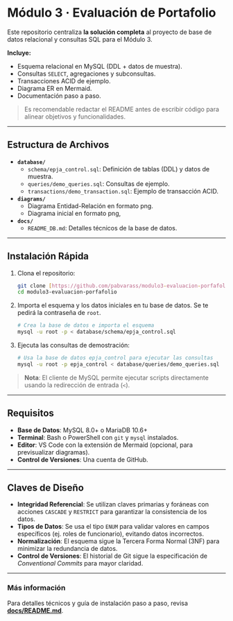# Módulo 3 · Evaluación de Portafolio

Este repositorio centraliza **la solución completa** al proyecto de base de datos relacional y consultas SQL para el Módulo 3.

**Incluye:**
* Esquema relacional en MySQL (DDL + datos de muestra).
* Consultas `SELECT`, agregaciones y subconsultas.
* Transacciones ACID de ejemplo.
* Diagrama ER en Mermaid.
* Documentación paso a paso.

> Es recomendable redactar el README antes de escribir código para alinear objetivos y funcionalidades.

***

## Estructura de Archivos

* **`database/`**
    * `schema/epja_control.sql`: Definición de tablas (DDL) y datos de muestra.
    * `queries/demo_queries.sql`: Consultas de ejemplo.
    * `transactions/demo_transaction.sql`: Ejemplo de transacción ACID.
* **`diagrams/`**
    * Diagrama Entidad-Relación en formato png.
    * Diagrama inicial en formato png,
* **`docs/`**
    * `README_DB.md`: Detalles técnicos de la base de datos.

***

## Instalación Rápida

1.  Clona el repositorio:
    ```bash
    git clone [https://github.com/pabvarass/modulo3-evaluacion-porfafolio.git](https://github.com/pabvarass/modulo3-evaluacion-porfafolio.git)
    cd modulo3-evaluacion-porfafolio
    ```
2.  Importa el esquema y los datos iniciales en tu base de datos. Se te pedirá la contraseña de `root`.
    ```bash
    # Crea la base de datos e importa el esquema
    mysql -u root -p < database/schema/epja_control.sql
    ```
3.  Ejecuta las consultas de demostración:
    ```bash
    # Usa la base de datos epja_control para ejecutar las consultas
    mysql -u root -p epja_control < database/queries/demo_queries.sql
    ```
> **Nota**: El cliente de MySQL permite ejecutar scripts directamente usando la redirección de entrada (`<`).

***

## Requisitos

* **Base de Datos**: MySQL 8.0+ o MariaDB 10.6+
* **Terminal**: Bash o PowerShell con `git` y `mysql` instalados.
* **Editor**: VS Code con la extensión de Mermaid (opcional, para previsualizar diagramas).
* **Control de Versiones**: Una cuenta de GitHub.

***

## Claves de Diseño

* **Integridad Referencial**: Se utilizan claves primarias y foráneas con acciones `CASCADE` y `RESTRICT` para garantizar la consistencia de los datos.
* **Tipos de Datos**: Se usa el tipo `ENUM` para validar valores en campos específicos (ej. roles de funcionario), evitando datos incorrectos.
* **Normalización**: El esquema sigue la Tercera Forma Normal (3NF) para minimizar la redundancia de datos.
* **Control de Versiones**: El historial de Git sigue la especificación de *Conventional Commits* para mayor claridad.


---

###  Más información
Para detalles técnicos y guía de instalación paso a paso, revisa **[docs/README.md](docs/README.md)**.

